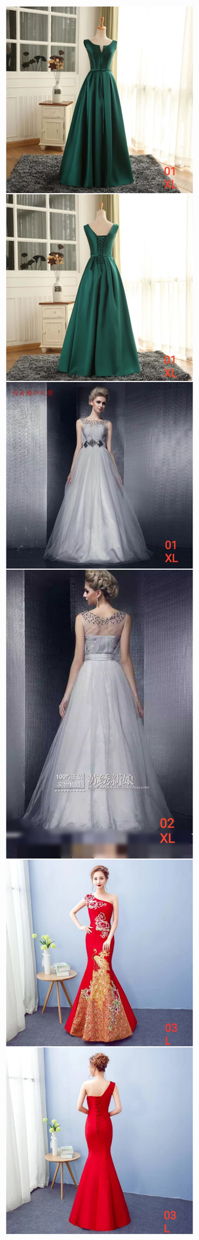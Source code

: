 ![](./img/pic_01_XL_z.jpg)
![](./img/pic_01_XL_f.jpg)
![](./img/pic_02_XL_z.jpg)
![](./img/pic_02_XL_f.jpg)
![](./img/pic_03_L_z.jpg)
![](./img/pic_03_L_f.jpg)